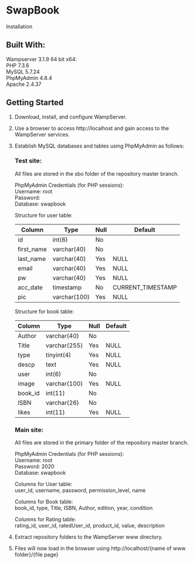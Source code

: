 # SwapBook  
Installation

## Built With:  
Wampserver 3.1.9 64 bit x64:  
PHP 7.3.6  
MySQL 5.7.24   
PhpMyAdmin 4.8.4  
Apache 2.4.37  

## Getting Started 
1.	Download, install, and configure WampServer. 
2.	Use a browser to access http<span></span>://localhost and gain access to the WampServer services.
3.	Establish MySQL databases and tables using PhpMyAdmin as follows:

    ### Test site:  
    All files are stored in the sbo folder of the repository master branch. 

    PhpMyAdmin Credentials (for PHP sessions):  
    Username: root  
    Password:  
    Database: swapbook  

    Structure for user table:  
    
    Column | Type | Null | Default
    -------|------|------|--------
    id | int(6) | No |
    first_name | varchar(40) | No |
    last_name | varchar(40) | Yes | NULL
    email | varchar(40) | Yes | NULL
    pw|varchar(40)|Yes|NULL
    acc_date|timestamp|No|CURRENT_TIMESTAMP
    pic|varchar(100)|Yes|NULL

    Structure for book table:  
    
    Column | Type | Null | Default
    -------|------|------|--------
    Author|varchar(40)|No|
    Title|varchar(255)|Yes|NULL
    type|tinyint(4)|Yes|NULL
    descp|text|Yes|NULL
    user|int(6)|No|
    image|varchar(100)|Yes|NULL
    book_id|int(11)|No|
    ISBN|varchar(26)|No|
    likes|int(11)|Yes|NULL

    ### Main site:  
    All files are stored in the primary folder of the repository master branch.

    PhpMyAdmin Credentials (for PHP sessions):  
    Username: root  
    Password: 2020  
    Database:  swapbook  
 
    Columns for User table:  
    user_id, username, password, permission_level, name  

    Columns for Book table:  
    book_id, type, Title, ISBN, Author, edition, year, condition  

    Columns for Rating table:  
    rating_id, user_id, ratedUser_id, product_id, value, description  

4.	Extract repository folders to the WampServer www directory.  
5.	Files will now load in the browser using http:<span></span>//localhost/{name of www folder}/{file page}  
